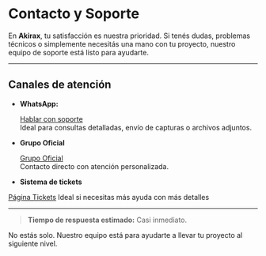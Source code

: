 # Contacto y Soporte

En **Akirax**, tu satisfacción es nuestra prioridad. Si tenés dudas, problemas técnicos o simplemente necesitás una mano con tu proyecto, nuestro equipo de soporte está listo para ayudarte.

---

## Canales de atención

- **WhatsApp:** 

  [Hablar con soporte](https://wa.me/51953265359)  
  Ideal para consultas detalladas, envío de capturas o archivos adjuntos.

- **Grupo Oficial**  

  [Grupo Oficial](https://chat.whatsapp.com/JxSZTFJN9J20TnsH7KsKTA)  
Contacto directo con atención personalizada.

- **Sistema de tickets**

 [Página Tickets](https://home.akirax.net/tickets)
Ideal si necesitas más ayuda con más detalles

---

> **Tiempo de respuesta estimado:** Casi inmediato.

No estás solo. Nuestro equipo está para ayudarte a llevar tu proyecto al siguiente nivel.
